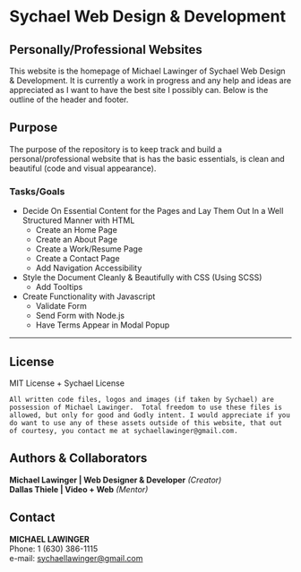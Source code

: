 # **Sychael Web Design & Development**

## Personally/Professional Websites
This website is the homepage of Michael Lawinger of Sychael Web Design & Development. It is currently a work in progress and any help and ideas are appreciated as I want to have the best site I possibly can. Below is the outline of the header and footer.

## Purpose
The purpose of the repository is to keep track and build a personal/professional website that is has the basic essentials, is clean and beautiful (code and visual appearance).

### Tasks/Goals
* Decide On Essential Content for the Pages and Lay Them Out In a Well Structured Manner with HTML
  * Create an Home Page
  * Create an About Page
  * Create a Work/Resume Page
  * Create a Contact Page
  * Add Navigation Accessibility
* Style the Document Cleanly & Beautifully with CSS (Using SCSS)
  * Add Tooltips
* Create Functionality with Javascript
  * Validate Form
  * Send Form with Node.js
  * Have Terms Appear in Modal Popup
---

## License
MIT License + Sychael License

``
All written code files, logos and images (if taken by Sychael) are possession of Michael Lawinger.  Total freedom to use these files is allowed, but only for good and Godly intent. I would appreciate if you do want to use any of these assets outside of this website, that out of courtesy, you contact me at sychaellawinger@gmail.com.   
``

## Authors & Collaborators
**Michael Lawinger | Web Designer & Developer**  *(Creator)*  
**Dallas Thiele | Video + Web** *(Mentor)*  

## Contact
**MICHAEL LAWINGER**   
Phone: 1 (630) 386-1115  
e-mail: sychaellawinger@gmail.com
